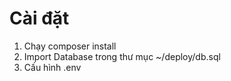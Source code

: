 # Cài đặt

1. Chạy composer install
2. Import Database trong thư mục ~/deploy/db.sql
3. Cấu hình .env
